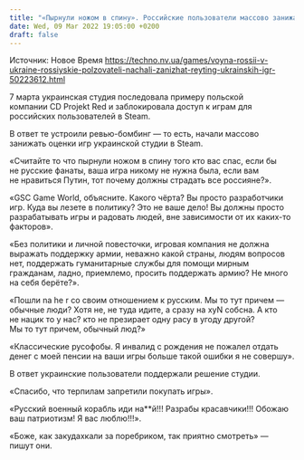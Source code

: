 ```yaml
---
title: "«Пырнули ножом в спину». Российские пользователи массово занижают рейтинг игр украинских разработчиков"
date: Wed, 09 Mar 2022 19:05:00 +0200
draft: false
---
```

Источник: Новое Время https://techno.nv.ua/games/voyna-rossii-v-ukraine-rossiyskie-polzovateli-nachali-zanizhat-reyting-ukrainskih-igr-50223612.html


7 марта украинская студия последовала примеру польской компании CD Projekt Red и заблокировала доступ к играм для российских пользователей в Steam.

В ответ те устроили ревью-бомбинг — то есть, начали массово занижать оценки игр украинской студии в Steam.

«Считайте то что пырнули ножом в спину того кто вас спас, если бы не русские фанаты, ваша игра никому не нужна была, если вам не нравиться Путин, тот почему должны страдать все россияне?».

«GSC Game World, объясните. Какого чёрта? Вы просто разработчики игр. Куда вы лезете в политику? Это не ваше дело! Вы должны просто разрабатывать игры и радовать людей, вне зависимости от их каких-то факторов».

«Без политики и личной повесточки, игровая компания не должна выражать поддержку армии, неважно какой страны, людям вопросов нет, поддержать гуманитарные службы для помощи мирным гражданам, ладно, приемлемо, просить поддержать армию? Не много на себя берёте?».

«Пошли na he r со своим отношением к русским. Мы то тут причем — обычные люди? Хотя не, не туда идите, а сразу на xyN собсна. А кто не нацик то у нас? кто не презирает одну расу в угоду другой? Мы то тут причем, обычный люд?»

«Классические русофобы. Я инвалид с рождения не пожалел отдать денег с моей пенсии на ваши игры больше такой ошибки я не совершу».

В ответ украинские пользователи поддержали решение студии.

«Спасибо, что терпилам запретили покупать игры».

«Русский военный корабль иди на**й!!! Разрабы красавчики!!! Обожаю ваш патриотизм! Я вас люблю!!!».

«Боже, как закудахкали за поребриком, так приятно смотреть» — пишут они.
